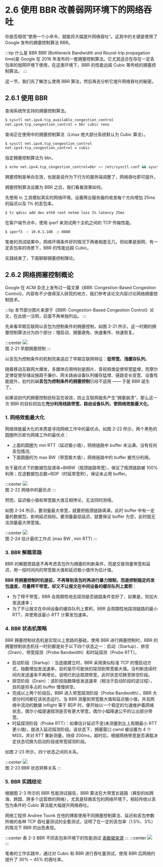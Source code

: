 # 2.6 使用 BBR 改善弱网环境下的网络吞吐

你是否相信“使用一个小命令，就能将大幅提升网络吞吐”。这其中的关键是使用了 Google 发布的拥塞控制算法 BBR。

:::tip 什么是 BBR
BBR (Bottleneck Bandwidth and Round-trip propagation time)是 Google 在 2016 年发布的一套拥塞控制算法。它尤其适合在存在一定丢包率的弱网环境下使用，在这类环境下，BBR 的性能远超 Cubic 等传统的拥塞控制算法。
:::

这一节，我们先了解怎么使用 BBR 算法，然后再去分析它提升网络吞吐的秘密。
## 2.6.1 使用 BBR 

查询系统所支持的拥塞控制算法。
```bash
$ sysctl net.ipv4.tcp_available_congestion_control
net.ipv4.tcp_congestion_control = bbr cubic reno
```
查询正在使用中的拥塞控制算法（Linux 绝大部分系统默认为 Cubic 算法）。
```bash
$ sysctl net.ipv4.tcp_congestion_control
net.ipv4.tcp_congestion_control = cubic
```
指定拥塞控制算法为 bbr。
```bash
$ echo net.ipv4.tcp_congestion_control=bbr >> /etc/sysctl.conf && sysctl -p
```
拥塞控制是单向生效，也就是说作为下行方的服务端调整了，网络吞吐即可提升。

拥塞控制算法设置为 BBR 之后，我们看看效果如何。

先使用 tc 工具模拟真实的网络环境，设置两台服务器的收发每个方向增加 25ms 的延迟以及 1% 的丢包率。

```bash
$ tc qdisc add dev eth0 root netem loss 1% latency 25ms
```
在客户端节点中，使用 iperf 来测试两个主机之间的 TCP 传输性能。
```bash
$ iperf3 -c 10.0.1.188 -p 8080
```

笔者的测试结果中，网络环境条件好的情况下两者相差无几，但如果是弱网、有一定丢包率的场景下，BBR 的性能远超 Cubic。

实践结束了，下面聊聊拥塞控制理论。

## 2.6.2 网络拥塞控制概论

Google 在 ACM 杂志上发布过一篇文章《BBR: Congestion-Based Congestion Control》，内容有不少值得深入研究的地方，我们参考该论文内容讨论网络拥塞控制技术。

:::tip <a/>
本节部分图片来源于《BBR: Congestion-Based Congestion Control》论文，在此统一注明，后面不再单独列出。
:::

先来看早期互联网以丢包为控制条件的拥塞控制，如图 2-21 所示，这一时期的拥塞控制算法分为四个部分：慢启动、拥塞避免、快速重传、快速恢复。

:::center
  ![](../assets/cc.png)<br/>
 图 2-21 早期拥塞控制
:::

以丢包为控制条件的机制完美适应了早期互联网特征：**低带宽、浅缓存队列**。

随着移动互联网大爆发，多媒体应用特别是图片、音视频类促使带宽猛增，而摩尔定律促使存储设施趋于廉价、网关路由设备队列缓存猛增、链路变长变宽、设备性能提升，初代的**以丢包为控制条件的拥塞控制**已经不适用 —— 于是 BBR 诞生了。

如果说初代的拥塞控制目标旨在收敛，防止互联网服务产生“拥塞崩溃”，那么这一次 BBR 的目标则旨在**充分利用线路带宽、路由设备队列，使网络效能最大化**。

### 1. 网络效能最大化

网络效能最大化的本质是寻找网络工作中的最优点。如图 2-22 所示，两个黑色的圆圈所示即为网络工作的最优点：
- 上面的圆圈为 min RTT（延迟极小值），网络链路中 buffer 未沾满，没有任何丢包情况;
- 下面圆圈的为 max BW（带宽极大值），网络链路中的 buffer 被充分利用。

处于最优点下的数据包投递率=BtlBW（瓶颈链路带宽），保证了瓶颈链路被 100% 利用；在途数据包总数=BDP（时延带宽积），保证未占用 buffer。

:::center
  ![](../assets/bbr-cc.png)<br/>
 图 2-22 网络中的最优点
:::

然而，延迟极小值和带宽极大值互相悖论，无法同时测得。

如图 2-24 所示，要测量最大带宽，就要把瓶颈链路填满，此时 buffer 中有一定量的数据包，影响延迟指标。要测量最低延迟，就要保证 buffer 为空，此时就无法测量最大带宽值。

:::center
  ![](../assets/bbr-2.png)<br/>
 图 2-24 估计最优工作点 (max BW , min RTT)
:::

### 3. BBR 解题思路

BBR 的解题思路是不再考虑丢包作为拥塞的判断条件，而是交替测量带宽和延迟，用一段时间内的带宽极大值和延迟极小值作为估计值。

**BBR 将拥塞控制时机提前，不再等到丢包时再进行暴力限制，而是控制稳定的发包速度，尽量榨干带宽，却又不让报文在中间设备的缓存队列上累积**：

- 为了榨干带宽，BBR 会周期性地去探测是否链路条件变好了，如果是，则加大发送速率；
- 为了不让报文在中间设备的缓存队列上累积，BBR 会周期性地探测链路的最小 RTT，并使用该最小 RTT 计算发包速率。

### 4. BBR 状态机策略

BBR 拥塞控制状态机是实现以上思路的基础，使用 BBR 进行拥塞控制时，BBR 的拥塞控制状态机任一时刻都是处于以下四个状态之一：启动（Startup）、排空（Drain）、带宽探测（Probe Bandwidth）和时延探测（Probe RTT）。

- 启动阶段（Startup）：当连接建立时，BBR 采用类似标准 TCP 的慢启动方式，指数增加发送速率，目的是尽可能快的探测到带宽极大值。当判断连续时间内发送速率不再增长，说明已到达瓶颈带宽，此时状态切换至排空阶段。
- 排空阶段（Drain）：该阶段指数降低发送速率（相当于启动阶段的逆过程），目的是将多占的 buffer 慢慢排空。
- 完成以上两个阶段后，BBR 进入带宽探测阶段（Probe Bandwidth），BBR 大部分时间都在该状态运行。当 BBR 测量到带宽极大值和延迟极小值，并且网络中流动的数据 inflight 等于 BDP 时，便开始以一个稳定的匀速维护着网络状态，偶尔小幅提速探测是否有更大带宽，偶尔小幅降速公平的让出部分带宽。
- 时延探测阶段（Probe RTT）：如果估计延迟不变(未测量到比上周期最小 RTT 更小值)，就进入延迟探测阶段。该状态下，拥塞窗口 cwnd 被设置为 4 个 MSS，并对 RTT 重新测量，持续 200ms，超时后，根据网络带宽是否满载决定状态切换为启动阶段或带宽探测阶段。


如图 2-23 所示，四个状态之间的关系。

:::center
  ![](../assets/bbr-status.png)<br/>
 图 2-23 BBR 状态转移关系
:::

### 5. BBR 实践结论

根据图 2-3 所示的 BBR 性能测试报告，BBR 算法在大带宽长链路（典型的如跨海、跨国、跨多个运营商的网络），尤其是轻微丢包的网络环境下，相较传统以丢包为条件的 Cubic 算法能大幅提升网络吞吐。

网络工程师 Andree Toonk 在他的博客使用不同拥塞控制算法、延迟和丢包参数所做的各种 TCP 吞吐量测试的全套测试，证明了在一定的丢包率（1.5%、3%）的情况下 BBR 的出色表现。

:::center
表 2-3 BBR 不同丢包率环境下的性能测试 [表数据来源](https://toonk.io/tcp-bbr-exploring-tcp-congestion-control/index.html)
:::
:::center
  ![](../assets/result2.png)<br/>
:::

笔者的工作实践中，通过对 Cubic 和 BBR 进行吞吐量测试，使用 BBR 后网络约提升了 30% ~ 45% 的吞吐率。

